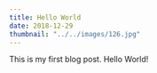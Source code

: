 ```yaml
---
title: Hello World
date: 2018-12-29
thumbnail: "../../images/126.jpg"
---
```


This is my first blog post. Hello World!